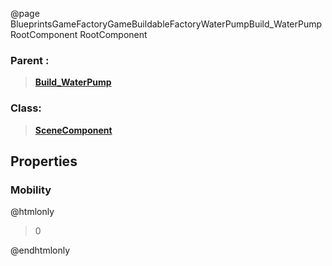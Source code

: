 @page BlueprintsGameFactoryGameBuildableFactoryWaterPumpBuild_WaterPumpRootComponent RootComponent
### Parent :
<b><a href="_blueprints_game_factory_game_buildable_factory_water_pump_build__water_pump.html"><blockquote>Build_WaterPump</blockquote></a></b>
### Class:
<b><a href="_class_script_scene_component.html"><blockquote>SceneComponent</blockquote></a></b>
## Properties
### Mobility
@htmlonly
<blockquote>0</blockquote>
@endhtmlonly

